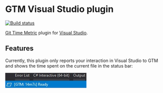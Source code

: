 # GTM Visual Studio plugin

[![Build
status](https://dev.azure.com/jjones/gtm-visualstudio-plugin/_apis/build/status/gtm-visualstudio-plugin-CI?branchName=master)](https://dev.azure.com/jjones/gtm-visualstudio-plugin/_build/latest?definitionId=21&branchName=master)

[Git Time Metric](https://github.com/git-time-metric/gtm) plugin for [Visual
Studio](https://visualstudio.com/).

## Features

Currently, this plugin only reports your interaction in Visual Studio to GTM and
shows the time spent on the current file in the status bar:

![GTM time in status bar](img/status-bar.png)
